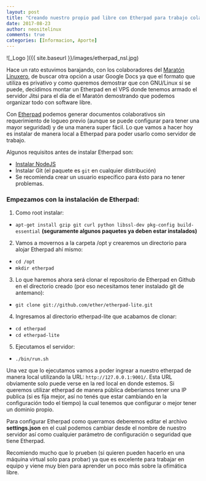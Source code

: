 ```yaml
---
layout: post
title: "Creando nuestro propio pad libre con Etherpad para trabajo colaborativo"
date: 2017-08-23
author: neositelinux
comments: true
categories: [Informacion, Aporte]
---
```


![_Logo ]({{ site.baseurl }}/images/etherpad_nsl.jpg)

Hace un rato estuvimos barajando, con los colaboradores del [Maratón Linuxero](https://maratonlinuxero.github.io), de buscar otra opción a usar Google Docs ya que el formato que utiliza es privativo y como queremos demostrar que con GNU/Linux si se puede, decidimos montar un Etherpad en el VPS donde tenemos armado el servidor Jitsi para el día de el Maratón demostrando que podemos organizar todo con software libre.

Con [Etherpad](https://github.com/ether/etherpad-lite) podemos generar documentos colaborativos sin requerimiento de logueo previo (aunque se puede configurar para tener una mayor seguridad) y de una manera super fácil. Lo que vamos a hacer hoy es instalar de manera local a Etherpad para poder usarlo como servidor de trabajo.

Algunos requisitos antes de instalar Etherpad son:
* [Instalar NodeJS](http://nodejs.org/)
* Instalar Git (el paquete es `git` en cualquier distribución)
* Se recomienda crear un usuario específico para ésto para no tener problemas.

### Empezamos con la instalación de Etherpad:

1. Como root instalar: 
* `apt-get install gzip git curl python libssl-dev pkg-config build-essential` **(seguramente algunos paquetes ya deben estar instalados)**
2. Vamos a movernos a la carpeta /opt y crearemos un directorio para alojar Etherpad ahí mismo:
* `cd /opt`
* `mkdir etherpad`
3. Lo que haremos ahora será clonar el repositorio de Etherpad en Github en el directorio creado (por eso necesitamos tener instalado git de antemano):
* `git clone git://github.com/ether/etherpad-lite.git `
4. Ingresamos al directorio etherpad-lite que acabamos de clonar:
* `cd etherpad`
* `cd etherpad-lite`
5. Ejecutamos el servidor:
* `./bin/run.sh`

Una vez que lo ejecutamos vamos a poder ingrear a nuestro etherpad de manera local utilizando la URL: `http://127.0.0.1:9001/`. Esta URL obviamente solo puede verse en la red local en donde estemos. Si queremos utilizar etherpad de manera pública deberíamos tener una IP publica (si es fija mejor, así no tenés que estar cambiando en la configuración todo el tiempo) la cual tenemos que configurar o mejor tener un dominio propio.

Para configurar Etherpad como querramos deberemos editar el archivo **settings.json** en el cual podemos cambiar desde el nombre de nuestro servidor así como cualquier parámetro de configuración o seguridad que tiene Etherpad.

Recomiendo mucho que lo prueben (si quieren pueden hacerlo en una máquina virtual solo para probar) ya que es excelente para trabajar en equipo y viene muy bien para aprender un poco más sobre la ofimática libre.
